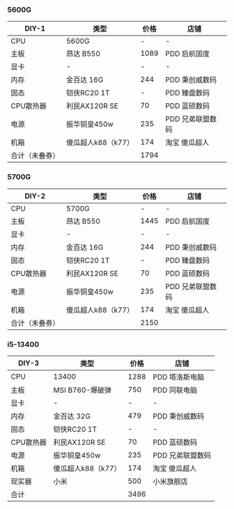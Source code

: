 ### 5600G
| DIY-1     | 类型       | 价格 | 店铺          |
| --------- | ---------- | ---- | ------------- |
| CPU       | 5600G      |   -   | -             |
| 主板      | 昂达 B550  | 1089 | PDD 启航国度   |
| 显卡      | -          | -    | -             |
| 内存      | 金百达 16G | 244  | PDD 秉创威数码 |
| 固态      |      铠侠RC20 1T     |  -    |      PDD 臻盘数码         |
| CPU散热器 |     利民AX120R SE       |   70   |   PDD 蓝硕数码            |
| 电源      |     振华铜皇450w       |  235    |     PDD 兄弟联盟数码          |
| 机箱      |       傻瓜超人k88（k77）     |  174    |     淘宝 傻瓜超人          |
|  合计（未叠券）    |      |  1794  |           |

### 5700G
| DIY-2     | 类型       | 价格 | 店铺          |
| --------- | ---------- | ---- | ------------- |
| CPU       | 5700G      |   -   | -             |
| 主板      | 昂达 B550  | 1445 | PDD 启航国度   |
| 显卡      | -          | -    | -             |
| 内存      | 金百达 16G | 244  | PDD 秉创威数码 |
| 固态      |      铠侠RC20 1T     |  -    |      PDD 臻盘数码         |
| CPU散热器 |     利民AX120R SE       |   70   |   PDD 蓝硕数码            |
| 电源      |     振华铜皇450w       |  235    |     PDD 兄弟联盟数码          |
| 机箱      |       傻瓜超人k88（k77）     |  174    |     淘宝 傻瓜超人          |
|  合计（未叠券）    |      |  2150  |           |

### i5-13400
| DIY-3          | 类型               | 价格 | 店铺             |
| -------------- | ------------------ | ---- | ---------------- |
| CPU            | 13400              | 1288 | PDD 塔洛斯电脑   |
| 主板           | MSI B760-爆破弹    | 750  | PDD 同联电脑     |
| 显卡           | -                  | -    | -                |
| 内存           | 金百达 32G         | 479  | PDD 秉创威数码   |
| 固态           | 铠侠RC20 1T        | -    |     -            |
| CPU散热器      | 利民AX120R SE      | 70   | PDD 蓝硕数码     |
| 电源           | 振华铜皇450w       | 235  | PDD 兄弟联盟数码 |
| 机箱           | 傻瓜超人k88（k77） | 174  | 淘宝 傻瓜超人    |
| 现实器               | 小米                   | 500     | 小米旗舰店                 |
| 合计 |                    | 3496 |                  |

